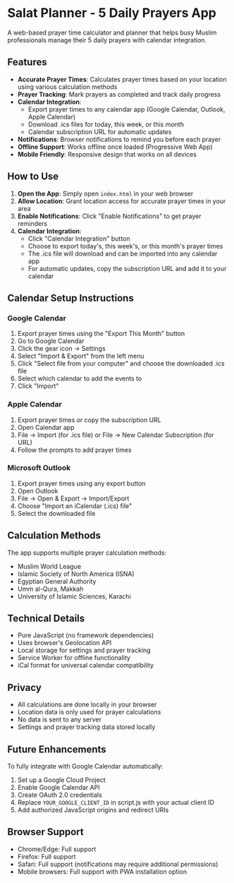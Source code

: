 # Salat Planner - 5 Daily Prayers App

A web-based prayer time calculator and planner that helps busy Muslim professionals manage their 5 daily prayers with calendar integration.

## Features

- **Accurate Prayer Times**: Calculates prayer times based on your location using various calculation methods
- **Prayer Tracking**: Mark prayers as completed and track daily progress
- **Calendar Integration**: 
  - Export prayer times to any calendar app (Google Calendar, Outlook, Apple Calendar)
  - Download .ics files for today, this week, or this month
  - Calendar subscription URL for automatic updates
- **Notifications**: Browser notifications to remind you before each prayer
- **Offline Support**: Works offline once loaded (Progressive Web App)
- **Mobile Friendly**: Responsive design that works on all devices

## How to Use

1. **Open the App**: Simply open `index.html` in your web browser
2. **Allow Location**: Grant location access for accurate prayer times in your area
3. **Enable Notifications**: Click "Enable Notifications" to get prayer reminders
4. **Calendar Integration**:
   - Click "Calendar Integration" button
   - Choose to export today's, this week's, or this month's prayer times
   - The .ics file will download and can be imported into any calendar app
   - For automatic updates, copy the subscription URL and add it to your calendar

## Calendar Setup Instructions

### Google Calendar
1. Export prayer times using the "Export This Month" button
2. Go to Google Calendar
3. Click the gear icon → Settings
4. Select "Import & Export" from the left menu
5. Click "Select file from your computer" and choose the downloaded .ics file
6. Select which calendar to add the events to
7. Click "Import"

### Apple Calendar
1. Export prayer times or copy the subscription URL
2. Open Calendar app
3. File → Import (for .ics file) or File → New Calendar Subscription (for URL)
4. Follow the prompts to add prayer times

### Microsoft Outlook
1. Export prayer times using any export button
2. Open Outlook
3. File → Open & Export → Import/Export
4. Choose "Import an iCalendar (.ics) file"
5. Select the downloaded file

## Calculation Methods

The app supports multiple prayer calculation methods:
- Muslim World League
- Islamic Society of North America (ISNA)
- Egyptian General Authority
- Umm al-Qura, Makkah
- University of Islamic Sciences, Karachi

## Technical Details

- Pure JavaScript (no framework dependencies)
- Uses browser's Geolocation API
- Local storage for settings and prayer tracking
- Service Worker for offline functionality
- iCal format for universal calendar compatibility

## Privacy

- All calculations are done locally in your browser
- Location data is only used for prayer calculations
- No data is sent to any server
- Settings and prayer tracking data stored locally

## Future Enhancements

To fully integrate with Google Calendar automatically:
1. Set up a Google Cloud Project
2. Enable Google Calendar API
3. Create OAuth 2.0 credentials
4. Replace `YOUR_GOOGLE_CLIENT_ID` in script.js with your actual client ID
5. Add authorized JavaScript origins and redirect URIs

## Browser Support

- Chrome/Edge: Full support
- Firefox: Full support
- Safari: Full support (notifications may require additional permissions)
- Mobile browsers: Full support with PWA installation option